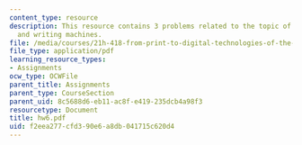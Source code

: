 ```yaml
---
content_type: resource
description: This resource contains 3 problems related to the topic of scripts, grooves,
  and writing machines.
file: /media/courses/21h-418-from-print-to-digital-technologies-of-the-word-1450-present-fall-2005/f2eea277cfd390e6a8db041715c620d4_hw6.pdf
file_type: application/pdf
learning_resource_types:
- Assignments
ocw_type: OCWFile
parent_title: Assignments
parent_type: CourseSection
parent_uid: 8c5688d6-eb11-ac8f-e419-235dcb4a98f3
resourcetype: Document
title: hw6.pdf
uid: f2eea277-cfd3-90e6-a8db-041715c620d4
---
```

